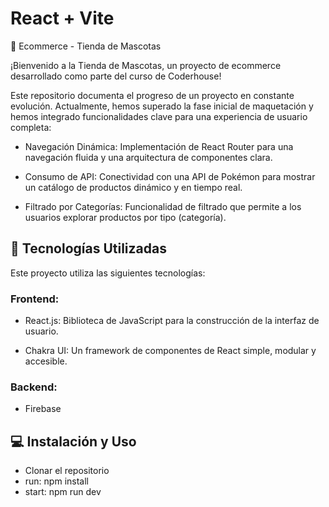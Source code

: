 # React + Vite

🐾 Ecommerce - Tienda de Mascotas

¡Bienvenido a la Tienda de Mascotas, un proyecto de ecommerce desarrollado como parte del curso de Coderhouse!

Este repositorio documenta el progreso de un proyecto en constante evolución. Actualmente, hemos superado la fase inicial de maquetación y hemos integrado funcionalidades clave para una experiencia de usuario completa:

- Navegación Dinámica: Implementación de React Router para una navegación fluida y una arquitectura de componentes clara.

- Consumo de API: Conectividad con una API de Pokémon para mostrar un catálogo de productos dinámico y en tiempo real.

- Filtrado por Categorías: Funcionalidad de filtrado que permite a los usuarios explorar productos por tipo (categoría).

## 🚀 Tecnologías Utilizadas
Este proyecto utiliza las siguientes tecnologías:

### Frontend:

- React.js: Biblioteca de JavaScript para la construcción de la interfaz de usuario.

- Chakra UI: Un framework de componentes de React simple, modular y accesible.

### Backend:

- Firebase

## 💻 Instalación y Uso

- Clonar el repositorio
- run: npm install
- start: npm run dev
